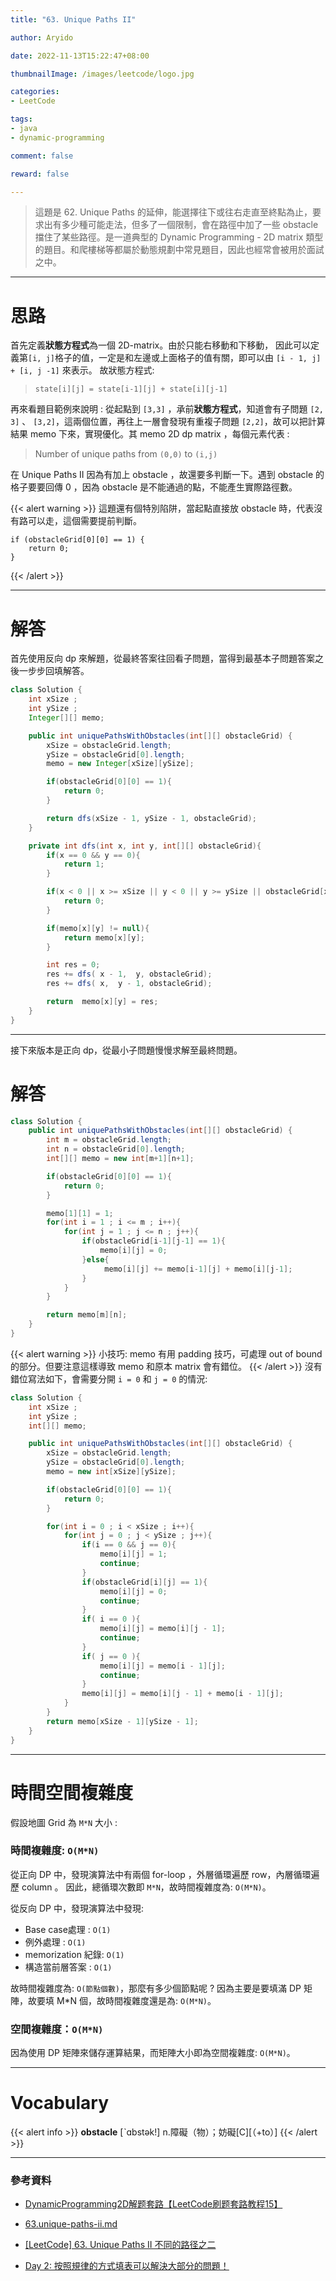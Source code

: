 ```yaml
---
title: "63. Unique Paths II"

author: Aryido

date: 2022-11-13T15:22:47+08:00

thumbnailImage: /images/leetcode/logo.jpg

categories:
- LeetCode

tags:
- java
- dynamic-programming

comment: false

reward: false

---
```

<!--BODY-->
> 這題是 62. Unique Paths 的延伸，能選擇往下或往右走直至終點為止，要求出有多少種可能走法，但多了一個限制，會在路徑中加了一些 obstacle 擋住了某些路徑。是一道典型的 Dynamic Programming - 2D matrix 類型的題目。和爬樓梯等都屬於動態規劃中常見題目，因此也經常會被用於面試之中。
<!--more-->

---

# 思路

首先定義**狀態方程式**為一個 2D-matrix。由於只能右移動和下移動， 因此可以定義第```[i, j]```格子的值，一定是和左邊或上面格子的值有關，即可以由 ```[i - 1, j] + [i, j -1]``` 來表示。 故狀態方程式:

> ```state[i][j] = state[i-1][j] + state[i][j-1]```

再來看題目範例來說明 : 從起點到 ```[3,3]``` ，承前**狀態方程式**，知道會有子問題 ```[2, 3]``` 、 ```[3,2]```，這兩個位置，再往上一層會發現有重複子問題 ```[2,2]```，故可以把計算結果 memo 下來，實現優化。其 memo 2D dp matrix ，每個元素代表 :
> Number of unique paths from ```(0,0)``` to ```(i,j)```


在 Unique Paths II 因為有加上 obstacle ，故還要多判斷一下。遇到 obstacle 的格子要要回傳 0 ，因為 obstacle 是不能通過的點，不能產生實際路徑數。

{{< alert warning >}}
這題還有個特別陷阱，當起點直接放 obstacle 時，代表沒有路可以走，這個需要提前判斷。
```
if (obstacleGrid[0][0] == 1) {
    return 0;
}
```
{{< /alert >}}

---

# 解答
首先使用反向 dp 來解題，從最終答案往回看子問題，當得到最基本子問題答案之後一步步回填解答。

```java
class Solution {
    int xSize ;
    int ySize ;
    Integer[][] memo;

    public int uniquePathsWithObstacles(int[][] obstacleGrid) {
        xSize = obstacleGrid.length;
        ySize = obstacleGrid[0].length;
        memo = new Integer[xSize][ySize];

        if(obstacleGrid[0][0] == 1){
            return 0;
        }

        return dfs(xSize - 1, ySize - 1, obstacleGrid);
    }

    private int dfs(int x, int y, int[][] obstacleGrid){
        if(x == 0 && y == 0){
            return 1;
        }

        if(x < 0 || x >= xSize || y < 0 || y >= ySize || obstacleGrid[x][y] == 1){
            return 0;
        }

        if(memo[x][y] != null){
            return memo[x][y];
        }

        int res = 0;
        res += dfs( x - 1,  y, obstacleGrid);
        res += dfs( x,  y - 1, obstacleGrid);

        return  memo[x][y] = res;
    }
}
```

---

接下來版本是正向 dp，從最小子問題慢慢求解至最終問題。

# 解答
```java
class Solution {
    public int uniquePathsWithObstacles(int[][] obstacleGrid) {
        int m = obstacleGrid.length;
        int n = obstacleGrid[0].length;
        int[][] memo = new int[m+1][n+1];

        if(obstacleGrid[0][0] == 1){
            return 0;
        }

        memo[1][1] = 1;
        for(int i = 1 ; i <= m ; i++){
            for(int j = 1 ; j <= n ; j++){
                if(obstacleGrid[i-1][j-1] == 1){
                    memo[i][j] = 0;
                }else{
                     memo[i][j] += memo[i-1][j] + memo[i][j-1];
                }
            }
        }

        return memo[m][n];
    }
}
```

{{< alert warning >}}
小技巧: memo 有用 padding 技巧，可處理 out of bound的部分。但要注意這樣導致 memo 和原本 matrix 會有錯位。
{{< /alert >}}
沒有錯位寫法如下，會需要分開 ```i = 0``` 和 ```j = 0``` 的情況:
```java
class Solution {
    int xSize ;
    int ySize ;
    int[][] memo;

    public int uniquePathsWithObstacles(int[][] obstacleGrid) {
        xSize = obstacleGrid.length;
        ySize = obstacleGrid[0].length;
        memo = new int[xSize][ySize];

        if(obstacleGrid[0][0] == 1){
            return 0;
        }

        for(int i = 0 ; i < xSize ; i++){
            for(int j = 0 ; j < ySize ; j++){
                if(i == 0 && j == 0){
                    memo[i][j] = 1;
                    continue;
                }
                if(obstacleGrid[i][j] == 1){
                    memo[i][j] = 0;
                    continue;
                }
                if( i == 0 ){
                    memo[i][j] = memo[i][j - 1];
                    continue;
                }
                if( j == 0 ){
                    memo[i][j] = memo[i - 1][j];
                    continue;
                }
                memo[i][j] = memo[i][j - 1] + memo[i - 1][j];
            }
        }
        return memo[xSize - 1][ySize - 1];
    }
}
```

---

# 時間空間複雜度
假設地圖 Grid 為 ```M*N``` 大小 :

### 時間複雜度: ```O(M*N)```
從正向 DP 中，發現演算法中有兩個 for-loop ，外層循環遍歷 row，內層循環遍歷 column 。 因此，總循環次數即 ```M*N```，故時間複雜度為: ```O(M*N)```。

從反向 DP 中，發現演算法中發現:
- Base case處理 : ```O(1)```
- 例外處理 : ```O(1)```
- memorization 紀錄: ```O(1)```
- 構造當前層答案 : ```O(1)```

故時間複雜度為: ```O(節點個數)```，那麼有多少個節點呢 ? 因為主要是要填滿 DP 矩陣，故要填 M*N 個，故時間複雜度還是為: ```O(M*N)```。


### 空間複雜度：```O(M*N)```
因為使用 DP 矩陣來儲存運算結果，而矩陣大小即為空間複雜度:  ```O(M*N)```。

---
# Vocabulary

{{< alert info >}}
**obstacle** [ˋɑbstək!]
n.障礙（物）；妨礙[C][（+to）]
{{< /alert >}}

---
### 參考資料

- [DynamicProgramming2D解题套路【LeetCode刷题套路教程15】](https://www.youtube.com/watch?v=ZyNWj0-34o0&list=PLV5qT67glKSErHD66rKTfqerMYz9OaTOs&index=15)

- [63.unique-paths-ii.md](https://github.com/azl397985856/leetcode/blob/master/problems/63.unique-paths-ii.md)

- [[LeetCode] 63. Unique Paths II 不同的路径之二](https://www.cnblogs.com/grandyang/p/4353680.html)

- [Day 2: 按照規律的方式填表可以解決大部分的問題！](https://ithelp.ithome.com.tw/articles/10215365)